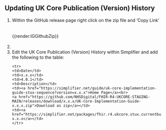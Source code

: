## Updating UK Core Publication (Version) History

<ol>
<li>Within the GitHub release page right click on the zip file and ‘Copy Link’ </li>
 <br><br>
{{render:IGGithubZip}}
  <br><br><li>
<li>Edit the UK Core Publication (Version) History within Simplifier and add the following to the table:

```
<tr>
<td>Date</td>
<td>x.x.x</td>
<td>4.0.1</td>
<td>Description</td>
<td><a href="https://simplifier.net/guide/uk-core-implementation-guide-stux-sequence?version=x.x.x">Home Page</a><br>
<a href="https://github.com/NHSDigital/FHIR-R4-UKCORE-STAGING-MAIN/releases/download/x.x.x/UK-Core-Implementation-Guide-x.x.x.zip">Download as zip</a></td>
<td><a href="https://simplifier.net/packages/fhir.r4.ukcore.stux.currentbuild/">fhir.r4.ukcore.stux.currentbuild x.x.x</a></td>
</tr>
```

</li>
</ol>
